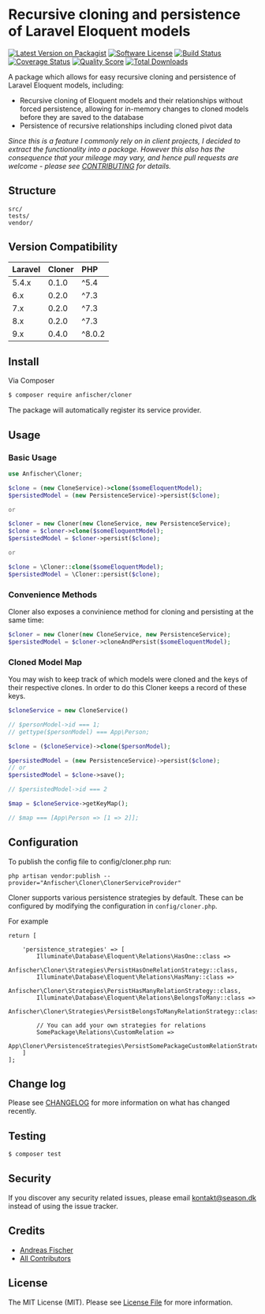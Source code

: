 # Recursive cloning and persistence of Laravel Eloquent models

[![Latest Version on Packagist][ico-version]][link-packagist]
[![Software License][ico-license]](LICENSE.md)
[![Build Status][ico-gh-actions]][link-gh-actions]
[![Coverage Status][ico-scrutinizer]][link-scrutinizer]
[![Quality Score][ico-code-quality]][link-code-quality]
[![Total Downloads][ico-downloads]][link-downloads]

A package which allows for easy recursive cloning and persistence of Laravel Eloquent models, including:
- Recursive cloning of Eloquent models and their relationships without forced persistence, allowing for in-memory changes to cloned models before they are saved to the database
- Persistence of recursive relationships including cloned pivot data

_Since this is a feature I commonly rely on in client projects, I decided to extract the functionality into a package.
However this also has the consequence that your mileage may vary, and hence pull requests are welcome - please see [CONTRIBUTING](CONTRIBUTING.md) for details._


## Structure

```
src/
tests/
vendor/
```

## Version Compatibility

 Laravel  | Cloner    | PHP
:---------|:----------|:---------
 5.4.x    | 0.1.0     | ^5.4
 6.x      | 0.2.0     | ^7.3
 7.x      | 0.2.0     | ^7.3
 8.x      | 0.2.0     | ^7.3
 9.x      | 0.4.0     | ^8.0.2

## Install

Via Composer

``` bash
$ composer require anfischer/cloner
```

The package will automatically register its service provider.

## Usage

### Basic Usage

``` php
use Anfischer\Cloner;

$clone = (new CloneService)->clone($someEloquentModel);
$persistedModel = (new PersistenceService)->persist($clone);

or

$cloner = new Cloner(new CloneService, new PersistenceService);
$clone = $cloner->clone($someEloquentModel);
$persistedModel = $cloner->persist($clone);

or

$clone = \Cloner::clone($someEloquentModel);
$persistedModel = \Cloner::persist($clone);
```

### Convenience Methods

Cloner also exposes a convinience method for cloning and persisting at the same time:

``` php
$cloner = new Cloner(new CloneService, new PersistenceService);
$persistedModel = $cloner->cloneAndPersist($someEloquentModel);
```

### Cloned Model Map

You may wish to keep track of which models were cloned and the keys of their
respective clones. In order to do this Cloner keeps a record of these keys.

``` php
$cloneService = new CloneService()

// $personModel->id === 1;
// gettype($personModel) === App\Person;

$clone = ($cloneService)->clone($personModel);

$persistedModel = (new PersistenceService)->persist($clone);
// or
$persistedModel = $clone->save();

// $persistedModel->id === 2

$map = $cloneService->getKeyMap();

// $map === [App\Person => [1 => 2]];
```

## Configuration

To publish the config file to config/cloner.php run:

```
php artisan vendor:publish --provider="Anfischer\Cloner\ClonerServiceProvider"
```

Cloner supports various persistence strategies by default. These can be configured
by modifying the configuration in `config/cloner.php`.

For example

```
return [

    'persistence_strategies' => [
        Illuminate\Database\Eloquent\Relations\HasOne::class =>
            Anfischer\Cloner\Strategies\PersistHasOneRelationStrategy::class,
        Illuminate\Database\Eloquent\Relations\HasMany::class =>
            Anfischer\Cloner\Strategies\PersistHasManyRelationStrategy::class,
        Illuminate\Database\Eloquent\Relations\BelongsToMany::class =>
            Anfischer\Cloner\Strategies\PersistBelongsToManyRelationStrategy::class,

        // You can add your own strategies for relations
        SomePackage\Relations\CustomRelation =>
            App\Cloner\PersistenceStrategies\PersistSomePackageCustomRelationStrategy
    ]
];
```


## Change log

Please see [CHANGELOG](CHANGELOG.md) for more information on what has changed recently.

## Testing

``` bash
$ composer test
```

## Security

If you discover any security related issues, please email kontakt@season.dk instead of using the issue tracker.

## Credits

- [Andreas Fischer][link-author]
- [All Contributors][link-contributors]

## License

The MIT License (MIT). Please see [License File](LICENSE.md) for more information.

[ico-version]: https://img.shields.io/packagist/v/anfischer/cloner.svg?style=flat-square
[ico-license]: https://img.shields.io/badge/license-MIT-brightgreen.svg?style=flat-square
[ico-gh-actions]: https://img.shields.io/github/workflow/status/anfischer/cloner/Main%20workflow?style=flat-square
[ico-scrutinizer]: https://img.shields.io/scrutinizer/coverage/g/anfischer/cloner.svg?style=flat-square
[ico-code-quality]: https://img.shields.io/scrutinizer/g/anfischer/cloner.svg?style=flat-square
[ico-downloads]: https://img.shields.io/packagist/dt/anfischer/cloner.svg?style=flat-square

[link-packagist]: https://packagist.org/packages/anfischer/cloner
[link-gh-actions]: https://github.com/anfischer/cloner/actions
[link-scrutinizer]: https://scrutinizer-ci.com/g/anfischer/cloner/code-structure
[link-code-quality]: https://scrutinizer-ci.com/g/anfischer/cloner
[link-downloads]: https://packagist.org/packages/anfischer/cloner
[link-author]: https://github.com/anfischer
[link-contributors]: ../../contributors
